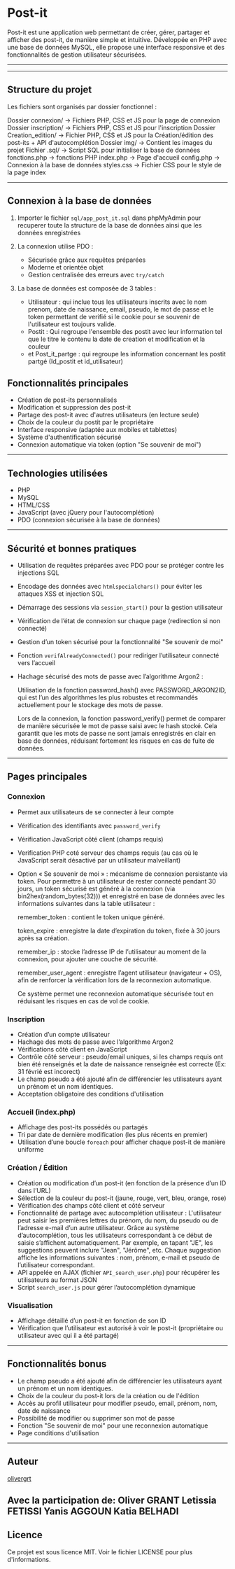 # Post-it

Post-it est une application web permettant de créer, gérer, partager et afficher des post-it, de manière simple et intuitive. Développée en PHP avec une base de données MySQL, elle propose une interface responsive et des fonctionnalités de gestion utilisateur sécurisées.

---

---

## Structure du projet

Les fichiers sont organisés par dossier fonctionnel :

Dossier connexion/ -> Fichiers PHP, CSS et JS pour la page de connexion
Dossier inscription/ -> Fichiers PHP, CSS et JS pour l'inscription
Dossier Creation_edition/ -> Fichier PHP, CSS et JS pour la Création/édition des post-its + API d'autocomplétion
Dossier img/ -> Contient les images du projet
Fichier .sql/ -> Script SQL pour initialiser la base de données
fonctions.php -> fonctions PHP
index.php -> Page d'accueil
config.php -> Connexion à la base de données
styles.css -> Fichier CSS pour le style de la page index



---

## Connexion à la base de données

1. Importer le fichier `sql/app_post_it.sql` dans phpMyAdmin pour recuperer toute la structure de la base de données ainsi que les données enregistrées
2. La connexion utilise PDO :

   - Sécurisée grâce aux requêtes préparées
   - Moderne et orientée objet
   - Gestion centralisée des erreurs avec `try/catch`
3. La base de données est composée de 3 tables : 
      - Utilisateur : qui inclue tous les utilisateurs inscrits avec le nom prenom, date de naissance, email, pseudo, le mot de passe et le token permettant de verifié si le cookie pour se souvenir de l'utilisateur est toujours valide.
      - Postit : Qui regroupe l'ensemble des postit avec leur information tel que le titre le contenu la date de creation et modification et la couleur
      -  et Post_it_partge : qui regroupe les information concernant les postit partgé (Id_postit et id_utilisateur) 


## Fonctionnalités principales

- Création de post-its personnalisés
- Modification et suppression des post-it 
- Partage des post-it avec d'autres utilisateurs (en lecture seule)
- Choix de la couleur du postit par le propriétaire
- Interface responsive (adaptée aux mobiles et tablettes)
- Système d'authentification sécurisé 
- Connexion automatique via token (option "Se souvenir de moi")

---

## Technologies utilisées

- PHP
- MySQL
- HTML/CSS
- JavaScript (avec jQuery pour l'autocomplétion)
- PDO (connexion sécurisée à la base de données)

---


## Sécurité et bonnes pratiques

- Utilisation de requêtes préparées avec PDO pour se protéger contre les injections SQL
- Encodage des données avec `htmlspecialchars()` pour éviter les attaques XSS et injection SQL
- Démarrage des sessions via `session_start()` pour la gestion utilisateur
- Vérification de l’état de connexion sur chaque page (redirection si non connecté)
- Gestion d’un token sécurisé pour la fonctionnalité "Se souvenir de moi"
- Fonction `verifAlreadyConnected()` pour rediriger l’utilisateur connecté vers l’accueil
- Hachage sécurisé des mots de passe avec l’algorithme Argon2 :
   
   Utilisation de la fonction password_hash() avec PASSWORD_ARGON2ID, qui est l’un des algorithmes les plus robustes et recommandés actuellement pour le stockage des mots de passe. 

   Lors de la connexion, la fonction password_verify() permet de comparer de manière sécurisée le mot de passe saisi avec le hash stocké. 
   Cela garantit que les mots de passe ne sont jamais enregistrés en clair en base de données, réduisant fortement les risques en cas de fuite de données.



---

## Pages principales

### Connexion

- Permet aux utilisateurs de se connecter à leur compte
- Vérification des identifiants avec `password_verify`
- Vérification JavaScript côté client (champs requis)
- Verification PHP coté serveur des champs requis (au cas où le JavaScript serait désactivé par un utilisateur malveillant)
- Option « Se souvenir de moi » : mécanisme de connexion persistante via token. Pour permettre à un utilisateur de rester connecté pendant 30 jours, un token sécurisé est généré à la connexion (via bin2hex(random_bytes(32))) et enregistré en base de données avec les informations suivantes dans la table utilisateur :

   remember_token : contient le token unique généré.

   token_expire : enregistre la date d’expiration du token, fixée à 30 jours après sa création.

   remember_ip : stocke l’adresse IP de l’utilisateur au moment de la connexion, pour ajouter une couche de sécurité.

   remember_user_agent : enregistre l’agent utilisateur (navigateur + OS), afin de renforcer la vérification lors de la reconnexion automatique.

   Ce système permet une reconnexion automatique sécurisée tout en réduisant les risques en cas de vol de cookie.



### Inscription

- Création d’un compte utilisateur
- Hachage des mots de passe avec l’algorithme Argon2
- Vérifications côté client en JavaScript
- Contrôle côté serveur : pseudo/email uniques, si les champs requis ont bien été renseignés et la date de naissance renseignée est correcte (Ex: 31 févrié est incorect)
- Le champ pseudo a été ajouté afin de différencier les utilisateurs ayant un prénom et un nom identiques.
- Acceptation obligatoire des conditions d'utilisation

### Accueil (index.php)

- Affichage des post-its possédés ou partagés
- Tri par date de dernière modification (les plus récents en premier)
- Utilisation d’une boucle `foreach` pour afficher chaque post-it de manière uniforme

### Création / Édition

- Création ou modification d’un post-it (en fonction de la présence d’un ID dans l’URL)
- Sélection de la couleur du post-it (jaune, rouge, vert, bleu, orange, rose)
- Vérification des champs côté client et côté serveur
- Fonctionnalité de partage avec autocomplétion utilisateur : L'utilisateur peut saisir les premières lettres du prénom, du nom, du pseudo ou de l’adresse e-mail d’un autre utilisateur. Grâce au système d’autocomplétion, tous les utilisateurs correspondant à ce début de saisie s’affichent automatiquement.
Par exemple, en tapant "JE", les suggestions peuvent inclure "Jean", "Jérôme", etc.
Chaque suggestion affiche les informations suivantes : nom, prénom, e-mail et pseudo de l’utilisateur correspondant.
- API appelée en AJAX (fichier `API_search_user.php`) pour récupérer les utilisateurs au format JSON
- Script `search_user.js` pour gérer l’autocomplétion dynamique

### Visualisation

- Affichage détaillé d’un post-it en fonction de son ID
- Vérification que l’utilisateur est autorisé à voir le post-it (propriétaire ou utilisateur avec qui il a été partagé)


---

## Fonctionnalités bonus

- Le champ pseudo a été ajouté afin de différencier les utilisateurs ayant un prénom et un nom identiques.
- Choix de la couleur du post-it lors de la création ou de l'édition
- Accès au profil utilisateur pour modifier pseudo, email, prénom, nom, date de naissance
- Possibilité de modifier ou supprimer son mot de passe
- Fonction "Se souvenir de moi" pour une reconnexion automatique
- Page conditions d'utilisation 


---

## Auteur


[olivergrt](https://github.com/olivergrt)

Avec la participation de: 
Oliver GRANT
Letissia FETISSI
Yanis AGGOUN
Katia BELHADI 
---

## Licence

Ce projet est sous licence MIT. Voir le fichier LICENSE pour plus d'informations.
